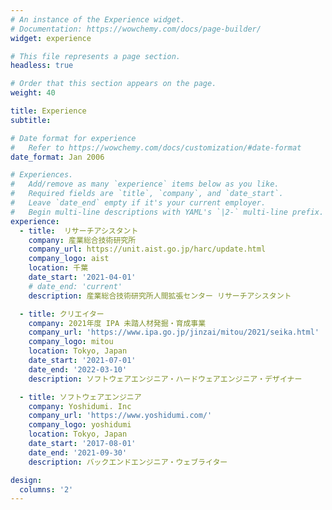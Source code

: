```yaml
---
# An instance of the Experience widget.
# Documentation: https://wowchemy.com/docs/page-builder/
widget: experience

# This file represents a page section.
headless: true

# Order that this section appears on the page.
weight: 40

title: Experience
subtitle:

# Date format for experience
#   Refer to https://wowchemy.com/docs/customization/#date-format
date_format: Jan 2006

# Experiences.
#   Add/remove as many `experience` items below as you like.
#   Required fields are `title`, `company`, and `date_start`.
#   Leave `date_end` empty if it's your current employer.
#   Begin multi-line descriptions with YAML's `|2-` multi-line prefix.
experience:
  - title:  リサーチアシスタント
    company: 産業総合技術研究所
    company_url: https://unit.aist.go.jp/harc/update.html
    company_logo: aist
    location: 千葉
    date_start: '2021-04-01'
    # date_end: 'current'
    description: 産業総合技術研究所人間拡張センター リサーチアシスタント

  - title: クリエイター
    company: 2021年度 IPA 未踏人材発掘・育成事業
    company_url: 'https://www.ipa.go.jp/jinzai/mitou/2021/seika.html'
    company_logo: mitou
    location: Tokyo, Japan
    date_start: '2021-07-01'
    date_end: '2022-03-10'
    description: ソフトウェアエンジニア・ハードウェアエンジニア・デザイナー

  - title: ソフトウェアエンジニア
    company: Yoshidumi. Inc
    company_url: 'https://www.yoshidumi.com/'
    company_logo: yoshidumi
    location: Tokyo, Japan
    date_start: '2017-08-01'
    date_end: '2021-09-30'
    description: バックエンドエンジニア・ウェブライター

design:
  columns: '2'
---
```

